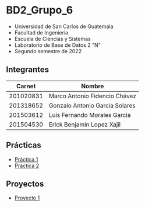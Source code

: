 # **BD2_Grupo_6**
- Universidad de San Carlos de Guatemala
- Facultad de Ingenieria
- Escuela de Ciencias y Sistemas
- Laboratorio de Base de Datos 2 "N"
- Segundo semestre de 2022

## **Integrantes**

| Carnet | Nombre |
| ------ | ----- |
| 201020831 |   Marco Antonio Fidencio Chávez  |
| 201318652 |   Gonzalo Antonio García Solares |
| 201503612 |   Luis Fernando Morales Garcia |
| 201504530 |   Erick Benjamin Lopez Xajil |

## Prácticas

- [Práctica 1](<Practica1/>)
- [Práctica 2](<Practica2/>)

## Proyectos

- [Proyecto 1](<Proyecto 1/>)